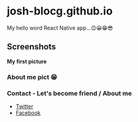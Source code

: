 # josh-blocg.github.io

My hello word React Native app...😉😀😁😎 

## Screenshots
**My first picture**


### About me pict 😁


### Contact - Let's become friend / About me

- [Twitter](https://twitter.com/home?lang=fr)
- [Facebook](https://web.facebook.com/josue.muleshi?ref=bookmarks)
